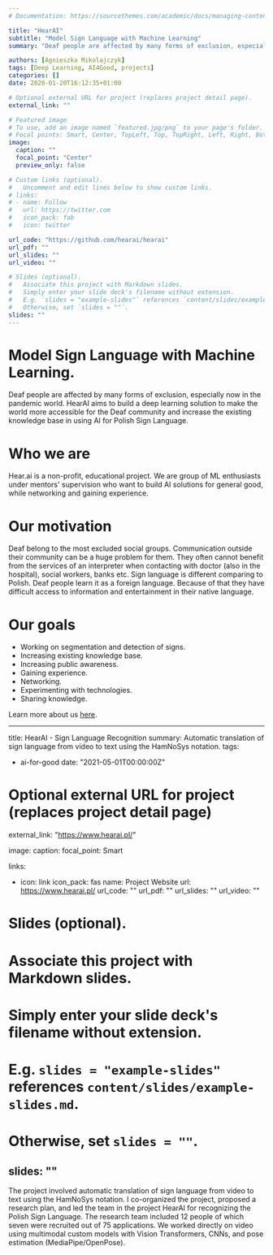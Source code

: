 ```yaml
---
# Documentation: https://sourcethemes.com/academic/docs/managing-content/

title: "HearAI"
subtitle: "Model Sign Language with Machine Learning"
summary: "Deaf people are affected by many forms of exclusion, especially now in the pandemic world. HearAI aims to build a deep learning solution to make the world more accessible for the Deaf community and increase the existing knowledge base in using AI for Polish Sign Language."

authors: [Agnieszka Mikolajczyk]
tags: [Deep Learning, AI4Good, projects]
categories: []
date: 2020-01-20T16:12:35+01:00

# Optional external URL for project (replaces project detail page).
external_link: ""

# Featured image
# To use, add an image named `featured.jpg/png` to your page's folder.
# Focal points: Smart, Center, TopLeft, Top, TopRight, Left, Right, BottomLeft, Bottom, BottomRight.
image:
  caption: ""
  focal_point: "Center"
  preview_only: false

# Custom links (optional).
#   Uncomment and edit lines below to show custom links.
# links:
# - name: Follow
#   url: https://twitter.com
#   icon_pack: fab
#   icon: twitter

url_code: "https://github.com/hearai/hearai"
url_pdf: ""
url_slides: ""
url_video: ""

# Slides (optional).
#   Associate this project with Markdown slides.
#   Simply enter your slide deck's filename without extension.
#   E.g. `slides = "example-slides"` references `content/slides/example-slides.md`.
#   Otherwise, set `slides = ""`.
slides: ""
---
```



# Model Sign Language with Machine Learning.

Deaf people are affected by many forms of exclusion, especially now in the pandemic world. HearAI aims to build a deep learning solution to make the world more accessible for the Deaf community and increase the existing knowledge base in using AI for Polish Sign Language.

# Who we are

Hear.ai is a non-profit, educational project.
We are group of ML enthusiasts under mentors' supervision 
who want to build AI solutions for general good, 
while networking and gaining experience.

# Our motivation

Deaf belong to the most excluded social groups. Communication outside their community can be a huge problem for them. They often cannot benefit from the services of an interpreter when contacting with doctor (also in the hospital), social workers, banks etc.
Sign language is different comparing to Polish. Deaf people learn it as a foreign language. Because of that they have difficult access to information and entertainment in their native language. 

# Our goals

* Working on segmentation and detection of signs.
* Increasing existing knowledge base.
* Increasing public awareness.
* Gaining experience.
* Networking.
* Experimenting with technologies.
* Sharing knowledge.

Learn more about us [here](https://www.hearai.pl/).

---
title: HearAI - Sign Language Recognition
summary: Automatic translation of sign language from video to text using the HamNoSys notation.
tags:
- ai-for-good
date: "2021-05-01T00:00:00Z"

# Optional external URL for project (replaces project detail page)
external_link: "https://www.hearai.pl/"

image:
  caption: 
  focal_point: Smart

links:
- icon: link
  icon_pack: fas
  name: Project Website
  url: https://www.hearai.pl/
url_code: ""
url_pdf: ""
url_slides: ""
url_video: ""

# Slides (optional).
#   Associate this project with Markdown slides.
#   Simply enter your slide deck's filename without extension.
#   E.g. `slides = "example-slides"` references `content/slides/example-slides.md`.
#   Otherwise, set `slides = ""`.
slides: ""
---

The project involved automatic translation of sign language from video to text using the HamNoSys notation. I co-organized the project, proposed a research plan, and led the team in the project HearAI for recognizing the Polish Sign Language. The research team included 12 people of which seven were recruited out of 75 applications. We worked directly on video using multimodal custom models with Vision Transformers, CNNs, and pose estimation (MediaPipe/OpenPose).


